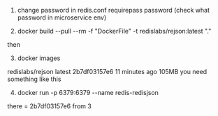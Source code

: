 1) change password in redis.conf
    requirepass password (check what password in microservice env)


2) docker build --pull --rm -f "DockerFile" -t redislabs/rejson:latest "." 

then 

3) docker images

redislabs/rejson                      latest    2b7df03157e6   11 minutes ago   105MB you need something like this

4) docker run -p 6379:6379 --name redis-redisjson 

there = 2b7df03157e6 from 3

